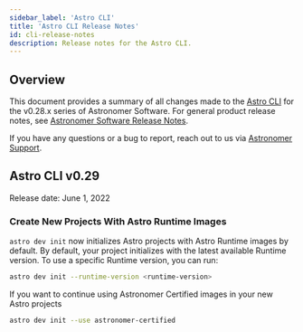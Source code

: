 ```yaml
---
sidebar_label: 'Astro CLI'
title: 'Astro CLI Release Notes'
id: cli-release-notes
description: Release notes for the Astro CLI.
---
```


## Overview

This document provides a summary of all changes made to the [Astro CLI](install-cli.md) for the v0.28.x series of Astronomer Software. For general product release notes, see [Astronomer Software Release Notes](release-notes.md).

If you have any questions or a bug to report, reach out to us via [Astronomer Support](https://support.astronomer.io).

## Astro CLI v0.29

Release date: June 1, 2022

### Create New Projects With Astro Runtime Images

`astro dev init` now initializes Astro projects with Astro Runtime images by default. By default, your project initializes with the latest available Runtime version. To use a specific Runtime version, you can run: 

```sh
astro dev init --runtime-version <runtime-version>
```

If you want to continue using Astronomer Certified images in your new Astro projects

```sh
astro dev init --use astronomer-certified
```
